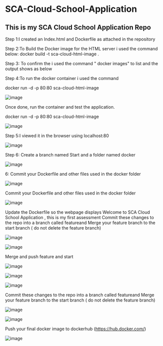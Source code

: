 # SCA-Cloud-School-Application
## This is my SCA Cloud School Application Repo

Step 1:I created an Index.html and Dockerfile as attached in the repository

Step 2:To Build the Docker image for the HTML server i used the command below: docker build -t sca-cloud-html-image .

Step 3: To confirm the i used the command " docker images" to list and the output shows as below

Step 4:To run the docker container i used the command 

docker run -d -p 80:80 sca-cloud-html-image

![image](https://user-images.githubusercontent.com/56696638/125689591-2d916ecc-074d-46ff-b35f-4e7c86a76053.png)

Once done, run the container and test the application. 

docker run -d -p 80:80 sca-cloud-html-image

![image](https://user-images.githubusercontent.com/56696638/125690015-df08349a-8f01-4418-8a5a-f1161d9f23cc.png)

Step 5:I viewed it in the browser using localhost:80


![image](https://user-images.githubusercontent.com/56696638/125690342-b200d94b-3d9e-449c-b2cb-ffdfa8868f7a.png)

Step 6: Create a branch named Start and a folder named docker

![image](https://user-images.githubusercontent.com/56696638/125690945-18db353d-c1a8-46aa-a915-f3d91e0f8d62.png)


6: Commit your Dockerfile and other files used in the docker folder

![image](https://user-images.githubusercontent.com/56696638/125691188-e9a854e9-61de-45ca-840e-1e88157c719a.png)


Commit your Dockerfile and other files used in the docker folder

![image](https://user-images.githubusercontent.com/56696638/125691288-5c6b40fb-fcdc-4b8a-9de3-e51a1008c134.png)


Update the Dockerfile so the webpage displays Welcome to SCA Cloud School Application , this is my first assessment
Commit these changes to the repo into a branch called featureand Merge your feature branch to the start branch ( do not delete the feature branch)


![image](https://user-images.githubusercontent.com/56696638/125691541-72955d17-4d73-4900-8d20-5ed890d487f0.png)

![image](https://user-images.githubusercontent.com/56696638/125691699-5d8b1ba5-bec5-4a24-abc6-d45bb4adee1a.png)


Merge and push feature and start


![image](https://user-images.githubusercontent.com/56696638/125691785-3746ee7d-95ff-4168-b906-ad5da45a8403.png)


![image](https://user-images.githubusercontent.com/56696638/125691875-2f104bbd-d277-4a34-8ced-a1c9212d3ab1.png)


![image](https://user-images.githubusercontent.com/56696638/125692113-df3cf340-84ae-4147-8909-df7364eff480.png)

Commit these changes to the repo into a branch called featureand Merge your feature branch to the start branch ( do not delete the feature branch)

![image](https://user-images.githubusercontent.com/56696638/125693469-0ef9e14b-818d-4535-a877-59dffab3664b.png)

![image](https://user-images.githubusercontent.com/56696638/125693781-00180aaf-8f99-495d-9496-978d4c7bc954.png)


Push your final docker image to dockerhub (https://hub.docker.com/)


![image](https://user-images.githubusercontent.com/56696638/125692254-081446fe-6ca4-4abc-bdc0-3def3d6c6a72.png)


